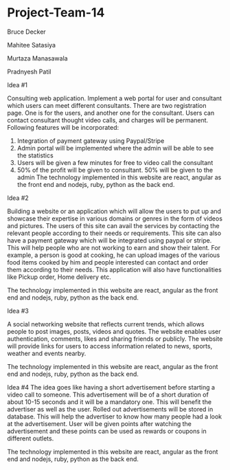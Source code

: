 # Project-Team-14
Bruce Decker

Mahitee Satasiya

Murtaza Manasawala

Pradnyesh Patil

Idea #1

Consulting web application. Implement a web portal for user and consultant which users can meet different consultants. There are two registration page. One is for the users, and another one for the consultant. Users can contact consultant thought video calls, and charges will be permanent. Following features will be incorporated:

1. Integration of payment gateway using Paypal/Stripe
2. Admin portal will be implemented where the admin will be able to see the statistics
3. Users will be given a few minutes for free to video call the consultant
4. 50% of the profit will be given to consultant. 50% will be given to the admin
The technology implemented in this website are react, angular as the front end and nodejs, ruby, python as the back end.

Idea #2

Building a website or an application which will allow  the users to put up and showcase their expertise in various domains or genres in the form of videos and pictures. The users of this site can avail the services by contacting the relevant people according to their needs or requirements. This site can also have a payment gateway which will be integrated using paypal or stripe. This will help people who are not working to earn and show their talent. For example, a person is good at cooking, he can upload images of the various food items cooked by him and people interested can contact and order them according to their needs. This application will also have functionalities like Pickup order, Home delivery etc.

The technology implemented in this website are react, angular as the front end and nodejs, ruby, python  as the back end.

Idea #3

A social networking website that reflects current trends, which allows people to post images, posts, videos and quotes.
The website enables user authentication, comments, likes and sharing friends or publicly. The website will provide links for users to access information related to news, sports, weather and events nearby.

The technology implemented in this website are react, angular as the front end and nodejs, ruby, python  as the back end.

Idea #4
The idea goes like having a short advertisement before starting a video call to someone. This advertisement will be of a short duration of about 10-15 seconds and it will be a mandatory one. This will benefit the advertiser as well as the user. Rolled out advertisements will be stored in database. This will help the advertiser to know how many people had a look at the advertisement. User will be given points after watching the advertisement and these points can be used as rewards or coupons in different outlets.

The technology implemented in this website are react, angular as the front end and nodejs, ruby, python  as the back end.
